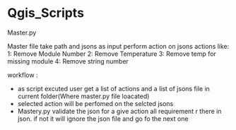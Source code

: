 # Qgis_Scripts

Master.py 

Master file take path and jsons as input perform action on jsons actions like:
1: Remove Module Number
2: Remove Temperature 
3: Remove temp for missing module
4: Remove string number

workflow : 
 * as script excuted user get a list of actions and a list of jsons file in current folder(Where master.py file loacated)
 * selected action will be perfomed on the selcted jsons
 * Mastery.py validate the json for a give action all requirement r there in json. if not it will ignore the json file and go fo the next one
 
